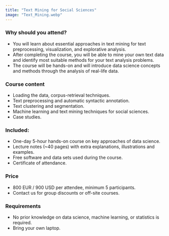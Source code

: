 ```yaml
---
title: "Text Mining for Social Sciences"
image: "Text_Mining.webp"
---
```


### Why should you attend?

- You will learn about essential approaches in text mining for text preprocessing, visualization, and explorative analysis.
- After completing the course, you will be able to mine your own text data and identify most suitable methods for your text analysis problems.
- The course will be hands-on and will introduce data science concepts and methods through the analysis of real-life data.

### Course content

- Loading the data, corpus-retrieval techniques.
- Text preprocessing and automatic syntactic annotation.
- Text clustering and segmentation.
- Machine learning and text mining techniques for social sciences.
- Case studies.

### Included:

- One-day 5-hour hands-on course on key approaches of data science.
- Lecture notes (~40 pages) with extra explanations, illustrations and examples.
- Free software and data sets used during the course.
- Certificate of attendance.

### Price

- 800 EUR / 900 USD per attendee, minimum 5 participants.
- Contact us for group discounts or off-site courses.

### Requirements

- No prior knowledge on data science, machine learning, or statistics is required.
- Bring your own laptop.

